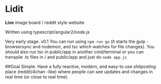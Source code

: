 # Lidit
__Live__ image board / reddit style website  

Written using typescript/angular2/node.js  

Very early stage. v0.1 
You can run using `npm run go` (it starts the gulp - browsersync and nodemon, and tsc which watches for file changes). You should also run tsc in public/app in another cmd/terminal
or you can transpile .ts files in / and public/app and just do `node app.js`

##Goal
Simple. Have a fully reactive, modern, and easy-to use shitposting place (reddit/4chan -like) where people can see updates and changes in real time (or close to real time).
